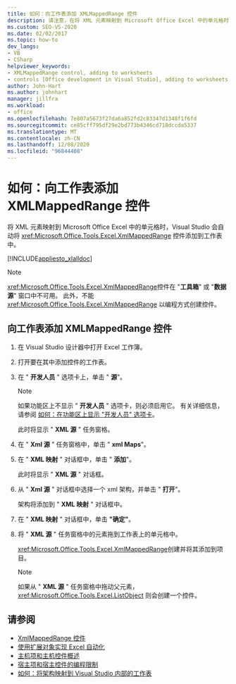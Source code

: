 ```yaml
---
title: 如何：向工作表添加 XMLMappedRange 控件
description: 请注意，在将 XML 元素映射到 Microsoft Office Excel 中的单元格时，Visual Studio 会自动将 XmlMappedRange 控件添加到工作表中。
ms.custom: SEO-VS-2020
ms.date: 02/02/2017
ms.topic: how-to
dev_langs:
- VB
- CSharp
helpviewer_keywords:
- XMLMappedRange control, adding to worksheets
- controls [Office development in Visual Studio], adding to worksheets
author: John-Hart
ms.author: johnhart
manager: jillfra
ms.workload:
- office
ms.openlocfilehash: 7e807a5673f27da6a852fd2c83347d1348f1f6fd
ms.sourcegitcommit: ce85cff795df29e2bd773b4346cd718dccda5337
ms.translationtype: MT
ms.contentlocale: zh-CN
ms.lasthandoff: 12/08/2020
ms.locfileid: "96844408"
---
```

# <a name="how-to-add-xmlmappedrange-controls-to-worksheets"></a>如何：向工作表添加 XMLMappedRange 控件
  将 XML 元素映射到 Microsoft Office Excel 中的单元格时，Visual Studio 会自动将 <xref:Microsoft.Office.Tools.Excel.XmlMappedRange> 控件添加到工作表中。

 [!INCLUDE[appliesto_xlalldoc](../vsto/includes/appliesto-xlalldoc-md.md)]

> [!NOTE]
> <xref:Microsoft.Office.Tools.Excel.XmlMappedRange>控件在 "**工具箱**" 或 "**数据源**" 窗口中不可用。 此外，不能 <xref:Microsoft.Office.Tools.Excel.XmlMappedRange> 以编程方式创建控件。

## <a name="to-add-an-xmlmappedrange-control-to-a-worksheet"></a>向工作表添加 XMLMappedRange 控件

1. 在 Visual Studio 设计器中打开 Excel 工作簿。

2. 打开要在其中添加控件的工作表。

3. 在 " **开发人员** " 选项卡上，单击 " **源**"。

    > [!NOTE]
    > 如果功能区上不显示 " **开发人员** " 选项卡，则必须启用它。 有关详细信息，请参阅 [如何：在功能区上显示 "开发人员" 选项卡](../vsto/how-to-show-the-developer-tab-on-the-ribbon.md)。

     此时将显示 " **XML 源** " 任务窗格。

4. 在 " **Xml 源** " 任务窗格中，单击 " **xml Maps**"。

5. 在 " **XML 映射** " 对话框中，单击 " **添加**"。

     此时将显示 " **XML 源** " 对话框。

6. 从 " **Xml 源** " 对话框中选择一个 xml 架构，并单击 " **打开**"。

     架构将添加到 " **XML 映射** " 对话框中。

7. 在 " **XML 映射** " 对话框中，单击 **"确定"**。

8. 将 " **XML 源** " 任务窗格中的元素拖到工作表上的单元格中。

     <xref:Microsoft.Office.Tools.Excel.XmlMappedRange>创建并将其添加到项目。

    > [!NOTE]
    > 如果从 " **XML 源** " 任务窗格中拖动父元素， <xref:Microsoft.Office.Tools.Excel.ListObject> 则会创建一个控件。

## <a name="see-also"></a>请参阅
- [XmlMappedRange 控件](../vsto/xmlmappedrange-control.md)
- [使用扩展对象实现 Excel 自动化](../vsto/automating-excel-by-using-extended-objects.md)
- [主机项和主机控件概述](../vsto/host-items-and-host-controls-overview.md)
- [宿主项和宿主控件的编程限制](../vsto/programmatic-limitations-of-host-items-and-host-controls.md)
- [如何：将架构映射到 Visual Studio 内部的工作表](../vsto/how-to-map-schemas-to-worksheets-inside-visual-studio.md)
